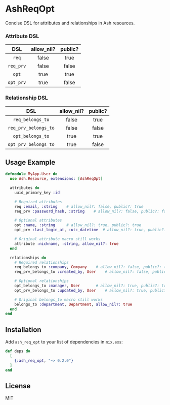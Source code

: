 # AshReqOpt

Concise DSL for attributes and relationships in Ash resources.


### Attribute DSL

| DSL | allow_nil? | public? |
|:---:|:----------:|:-------:|
| `req` | false | true |
| `req_prv` | false | false |
| `opt` | true | true |
| `opt_prv` | true | false |

### Relationship DSL

| DSL | allow_nil? | public? |
|:---:|:----------:|:-------:|
| `req_belongs_to` | false | true |
| `req_prv_belongs_to` | false | false |
| `opt_belongs_to` | true | true |
| `opt_prv_belongs_to` | true | false |

## Usage Example

```elixir
defmodule MyApp.User do
  use Ash.Resource, extensions: [AshReqOpt]

  attributes do
    uuid_primary_key :id

    # Required attributes
    req :email, :string    # allow_nil?: false, public?: true
    req_prv :password_hash, :string    # allow_nil?: false, public?: false

    # Optional attributes
    opt :name, :string     # allow_nil?: true, public?: true
    opt_prv :last_login_at, :utc_datetime  # allow_nil?: true, public?: false

    # Original attribute macro still works
    attribute :nickname, :string, allow_nil?: true
  end

  relationships do
    # Required relationships
    req_belongs_to :company, Company    # allow_nil?: false, public?: true
    req_prv_belongs_to :created_by, User    # allow_nil?: false, public?: false

    # Optional relationships
    opt_belongs_to :manager, User       # allow_nil?: true, public?: true
    opt_prv_belongs_to :updated_by, User    # allow_nil?: true, public?: false

    # Original belongs_to macro still works
    belongs_to :department, Department, allow_nil?: true
  end
end
```

## Installation

Add `ash_req_opt` to your list of dependencies in `mix.exs`:

```elixir
def deps do
  [
    {:ash_req_opt, "~> 0.2.0"}
  ]
end
```

## License

MIT

